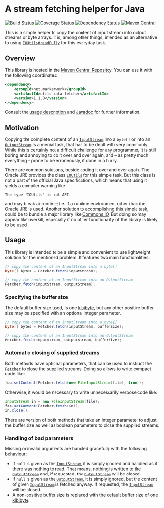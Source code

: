 # A stream fetching helper for Java

[![Build Status](https://travis-ci.org/markenwerk/java-utils-data-fetcher.svg?branch=master)](https://travis-ci.org/markenwerk/java-utils-data-fetcher)
[![Coverage Status](https://coveralls.io/repos/markenwerk/java-utils-data-fetcher/badge.svg?branch=master&service=github)](https://coveralls.io/github/markenwerk/java-utils-data-fetcher?branch=master)
[![Dependency Status](https://www.versioneye.com/user/projects/562bcca036d0ab00160013f7/badge.svg?style=flat)](https://www.versioneye.com/user/projects/562bcca036d0ab00160013f7)
[![Maven Central](https://maven-badges.herokuapp.com/maven-central/net.markenwerk/utils-data-fetcher/badge.svg)](https://maven-badges.herokuapp.com/maven-central/net.markenwerk/utils-data-fetcher)

This is a simple helper to copy the content of input stream into output streams or byte arrays. It is, among other things, intended as an alternative to using [`IOUtils#readFully`](http://grepcode.com/file/repository.grepcode.com/java/root/jdk/openjdk/7u40-b43/sun/misc/IOUtils.java#IOUtils.readFully%28java.io.InputStream%2Cint%2Cboolean%29) for this everyday task.

## Overview

This library is hosted in the [Maven Central Repositoy](http://search.maven.org/#artifactdetails|net.markenwerk|utils-data-fetcher|1.1.0|jar). You can use it with the following coordinates:

```xml
<dependency>
	<groupId>net.markenwerk</groupId>
	<artifactId>utils-data-fetcher</artifactId>
	<version>1.1.0</version>
</dependency>
```

Consult the [usage description](#usage) and [Javadoc](http://markenwerk.github.io/java-utils-data-fetcher/javadoc/1.1.0/index.html) for further information.

## Motivation

Copying the complete content of an [`InputStream`][InputStream] into a `byte[]` or into an [`OutputStream`][OutputStream] is a menial task, that has to be dealt with very commonly. While this is certainly not a difficult challenge for any programmer, it is still boring and annoying to do it over and over again, and – as pretty much everything – prone to be erroneously, if done in a hurry.

There are common solutions, beside coding it over and over again. The Oracle JRE provides the class [`IOUtils`](http://grepcode.com/file/repository.grepcode.com/java/root/jdk/openjdk/7u40-b43/sun/misc/IOUtils.java) for this simple task. But this class is not a part of the official Java specifications, which means that using it yields a compiler warning like

```
The type 'IOUtils' is not API.
```

and may break at runtime; i.e. if a runtime environment other than the Oracle JRE is used. Another solution to accomplishing this simple task, could be to bundle a major library like [Commons IO](http://commons.apache.org/proper/commons-io/). But doing so may appear like overkill, especially if no other functionality of the library is likely to be used.

## Usage

This library is intended to be a simple and convenient to use lightweight solution for the mentioned problem. It features two main functionalities:

```java
// copy the content of an InputStream into a byte[]
byte[] bytes = Fetcher.fetch(inputStream);

// copy the content of an InputStream into an OutputStream
Fetcher.fetch(inputStream, outputStream);
```

### Specifying the buffer size

The default buffer size used, is one [kibibyte](https://en.wikipedia.org/wiki/Kibibyte), but any other positive buffer size may be specified with an optional integer parameter.

```java
// copy the content of an InputStream into a byte[]
byte[] bytes = Fetcher.fetch(inputStream, bufferSize);

// copy the content of an InputStream into an OutputStream
Fetcher.fetch(inputStream, outputStream, bufferSize);
```

### Automatic closing of supplied streams

Both methods have optional parameters, that can be used to instruct the [`Fetcher`][Fetcher] to close the supplied streams. Doing so allows to write compact code like:

```java
foo.setContent(Fetcher.fetch(new FileInputStream(file), true));
```

Otherwise, it would be necessary to write unnecessarily verbose code like:

```java
InputStream in = new FileInputStream(file);
foo.setContent(Fetcher.fetch(in));
in.close();
```

There are version of both methods that take an integer parameter to adjust the buffer size as well as boolean parameters to close the supplied streams.

### Handling of bad parameters

Missing or invalid arguments are handled gracefully with the following behaviour:

 - If `null` is given as the [`InputStream`][InputStream], it is simply ignored and handled as if there was nothing to read. That means, nothing is written to the [`OutputStream`][OutputStream] and, if requested, the [`OutputStream`][OutputStream] will be closed. 
 - If `null` is given as the [`OutputStream`][OutputStream], it is simply ignored, but the content of given [`InputStream`][InputStream] is fetched anyway. If requested, the [`InputStream`][InputStream] will be closed. 
 - A non-positive buffer size is replaced with the default buffer size of one [kibibyte](https://en.wikipedia.org/wiki/Kibibyte).
 
[Fetcher]: http://markenwerk.github.io/java-utils-data-fetcher/javadoc/1.1.0/index.html?net/markenwerk/utils/data/fetcher/Fetcher.html
[InputStream]: http://docs.oracle.com/javase/7/docs/api/index.html?java/io/InputStream.html
[OutputStream]: http://docs.oracle.com/javase/7/docs/api/index.html?java/io/OutputStream.html
